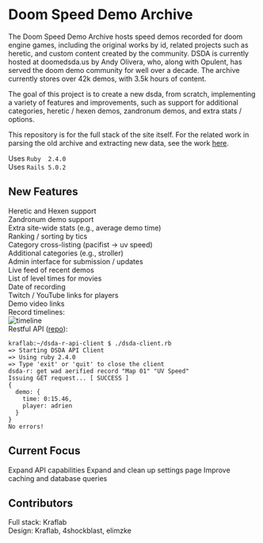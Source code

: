 # Doom Speed Demo Archive

The Doom Speed Demo Archive hosts speed demos recorded for doom engine games,
including the original works by id, related projects such as heretic, and custom
content created by the community.
DSDA is currently hosted at doomedsda.us by Andy Olivera, who, along with
Opulent, has served the doom demo community for well over a decade.
The archive currently stores over 42k demos, with 3.5k hours of content.

The goal of this project is to create a new dsda, from scratch, implementing
a variety of features and improvements, such as support for additional
categories, heretic / hexen demos, zandronum demos, and extra stats / options.

This repository is for the full stack of the site itself.  For the related
work in parsing the old archive and extracting new data, see the work
[here](https://github.com/oleksiykamenyev/DSDA_data_extraction).

Uses `Ruby  2.4.0`  
Uses `Rails 5.0.2`

## New Features
Heretic and Hexen support  
Zandronum demo support  
Extra site-wide stats (e.g., average demo time)  
Ranking / sorting by tics  
Category cross-listing (pacifist -> uv speed)  
Additional categories (e.g., stroller)  
Admin interface for submission / updates  
Live feed of recent demos  
List of level times for movies  
Date of recording  
Twitch / YouTube links for players  
Demo video links  
Record timelines:  
![timeline](http://i.imgur.com/0l1dKNy.png)  
Restful API ([repo](https://github.com/kraflab/dsda-r-api-client)):  

    kraflab:~/dsda-r-api-client $ ./dsda-client.rb
    => Starting DSDA API Client
    => Using ruby 2.4.0
    => Type 'exit' or 'quit' to close the client
    dsda-r: get wad aerified record "Map 01" "UV Speed"
    Issuing GET request... [ SUCCESS ]
    {
      demo: {
        time: 0:15.46,
        player: adrien
      }
    }
    No errors!

## Current Focus
Expand API capabilities
Expand and clean up settings page
Improve caching and database queries

## Contributors
Full stack: Kraflab  
Design: Kraflab, 4shockblast, elimzke
